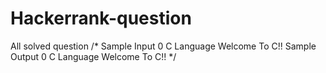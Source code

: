 # Hackerrank-question
All solved question
/*
Sample Input 0
C
Language
Welcome To C!!
Sample Output 0
C
Language
Welcome To C!!
*/

